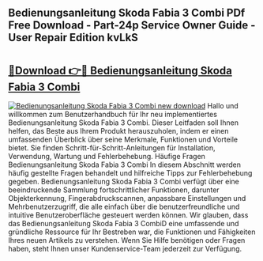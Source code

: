 ## Bedienungsanleitung Skoda Fabia 3 Combi PDf Free Download - Part-24p Service Owner Guide - User Repair Edition kvLkS

# <h2><a href="http://df5v47.blite.top/?on=Bedienungsanleitung+Skoda+Fabia+3+Combi">🔗Download 👉🔴 Bedienungsanleitung Skoda Fabia 3 Combi</a></h2>

[![Bedienungsanleitung Skoda Fabia 3 Combi new download](https://i.imgur.com/lujVjoI.png)](http://df5v47.blite.top/?on=Bedienungsanleitung+Skoda+Fabia+3+Combi)
Hallo und willkommen zum Benutzerhandbuch für Ihr neu implementiertes Bedienungsanleitung Skoda Fabia 3 Combi. Dieser Leitfaden soll Ihnen helfen, das Beste aus Ihrem Produkt herauszuholen, indem er einen umfassenden Überblick über seine Merkmale, Funktionen und Vorteile bietet. Sie finden Schritt-für-Schritt-Anleitungen für Installation, Verwendung, Wartung und Fehlerbehebung. Häufige Fragen Bedienungsanleitung Skoda Fabia 3 Combi In diesem Abschnitt werden häufig gestellte Fragen behandelt und hilfreiche Tipps zur Fehlerbehebung gegeben. Bedienungsanleitung Skoda Fabia 3 Combi verfügt über eine beeindruckende Sammlung fortschrittlicher Funktionen, darunter Objekterkennung, Fingerabdruckscannen, anpassbare Einstellungen und Mehrbenutzerzugriff, die alle einfach über die benutzerfreundliche und intuitive Benutzeroberfläche gesteuert werden können. Wir glauben, dass das Bedienungsanleitung Skoda Fabia 3 CombiD eine umfassende und gründliche Ressource für Ihr Bestreben war, die Funktionen und Fähigkeiten Ihres neuen Artikels zu verstehen. Wenn Sie Hilfe benötigen oder Fragen haben, steht Ihnen unser Kundenservice-Team jederzeit zur Verfügung.
